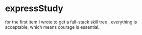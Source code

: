 # expressStudy
for the first item I wrote to get a full-stack skill tree , everything is acceptable, which means courage is essential.
